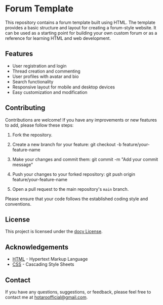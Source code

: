 # Forum Template

This repository contains a forum template built using HTML. The template provides a basic structure and layout for creating a forum-style website. It can be used as a starting point for building your own custom forum or as a reference for learning HTML and web development.

## Features

- User registration and login
- Thread creation and commenting
- User profiles with avatar and bio
- Search functionality
- Responsive layout for mobile and desktop devices
- Easy customization and modification

## Contributing

Contributions are welcome! If you have any improvements or new features to add, please follow these steps:

1. Fork the repository.

2. Create a new branch for your feature:
git checkout -b feature/your-feature-name

3. Make your changes and commit them:
 git commit -m "Add your commit message"


4. Push your changes to your forked repository:
git push origin feature/your-feature-name



5. Open a pull request to the main repository's `main` branch.

Please ensure that your code follows the established coding style and conventions.

## License

This project is licensed under the [docy License](https://elements.envato.com/docy-documentation-knowledgebase-html-template-X8562VU).

## Acknowledgements

- [HTML](https://developer.mozilla.org/en-US/docs/Web/HTML) - Hypertext Markup Language
- [CSS](https://developer.mozilla.org/en-US/docs/Web/CSS) - Cascading Style Sheets

## Contact

If you have any questions, suggestions, or feedback, please feel free to contact me at hotaroofficial@gmail.com.


